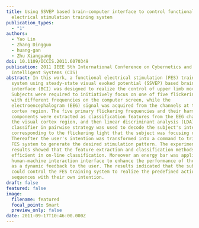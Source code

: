 ```yaml
---
title: Using SSVEP based brain-computer interface to control functional
  electrical stimulation training system
publication_types:
  - "1"
authors:
  - Yao Lin
  - Zhang Dingguo
  - huang-gan
  - Zhu Xiangyang
doi: 10.1109/ICCIS.2011.6070349
publication: 2011 IEEE 5th International Conference on Cybernetics and
  Intelligent Systems (CIS)
abstract: In this work, a functional electrical stimulation (FES) training
  system using steady-state visual evoked potential (SSVEP) based brain-computer
  interface (BCI) was designed to realize the control of upper limb movements.
  Subjects were required to initiatively focus on one of five flickering lights
  with different frequencies on the computer screen, while the
  electroencephalogram (EEG) signal was acquired from the channels at the visual
  cortex region. The five primary flickering frequencies and their harmonic
  components were extracted as classification features from the EEG channels at
  the visual cortex region, and then linear discriminant analysis (LDA)
  classifier in pairwise strategy was used to decode the subject's intention
  corresponding to the flickering light that the subject was focusing on.
  Thereafter the user's intention was transformed into a command to trigger the
  FES system to generate the desired stimulation pattern. The experimental
  results showed that the feature extraction and classification methods were
  efficient in on-line classification. Moreover an energy bar was applied to the
  human-machine interaction interface to enhance the performance of the system
  as a dynamic feedback to the user. The results indicated that the subjects
  could control the FES training system to realize the predefined action
  sequences with their own intention.
draft: false
featured: false
image:
  filename: featured
  focal_point: Smart
  preview_only: false
date: 2011-09-17T10:46:00.000Z
---
```

